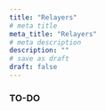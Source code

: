 ```yaml
---
title: "Relayers"
# meta title
meta_title: "Relayers"
# meta description
description: ""
# save as draft
draft: false
---
```


### TO-DO
